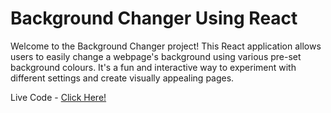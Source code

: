 # Background Changer Using React

Welcome to the Background Changer project! This React application allows users to easily change a webpage's background using various pre-set background colours. It's a fun and interactive way to experiment with different settings and create visually appealing pages.


Live Code - <a href="https://adityakaushik01.github.io/bg-change-using-react">Click Here!</a>
